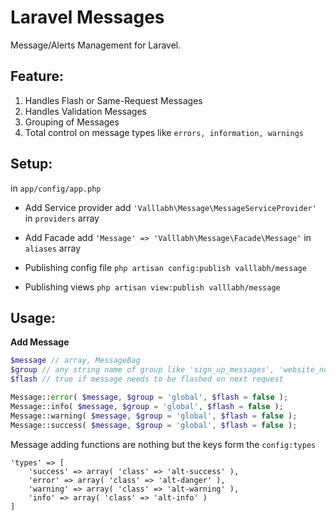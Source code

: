 # Laravel Messages

Message/Alerts Management for Laravel.

## Feature:
1. Handles Flash or Same-Request Messages
2. Handles Validation Messages
3. Grouping of Messages
4. Total control on message types like `errors, information, warnings`

## Setup:

in `app/config/app.php`

- Add Service provider
add `'Valllabh\Message\MessageServiceProvider'` in `providers` array

- Add Facade
add `'Message' => 'Valllabh\Message\Facade\Message'` in `aliases` array

- Publishing config file
`php artisan config:publish valllabh/message`

- Publishing views
`php artisan view:publish valllabh/message`

## Usage:

**Add Message**
```php
$message // array, MessageBag
$group // any string name of group like 'sign_up_messages', 'website_notices'
$flash // true if message needs to be flashed on next request
```
```php
Message::error( $message, $group = 'global', $flash = false );
Message::info( $message, $group = 'global', $flash = false );
Message::warning( $message, $group = 'global', $flash = false );
Message::success( $message, $group = 'global', $flash = false );
```

Message adding functions are nothing but the keys form the `config:types`

```
'types' => [
	'success' => array( 'class' => 'alt-success' ),
	'error' => array( 'class' => 'alt-danger' ),
	'warning' => array( 'class' => 'alt-warning' ),
	'info' => array( 'class' => 'alt-info' )
]
```

